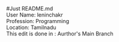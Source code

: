 #Just README.md  
User Name: leninchakr  
Profession: Programming  
Location: Tamilnadu  
This edit is done in : Aurthor's Main Branch  
